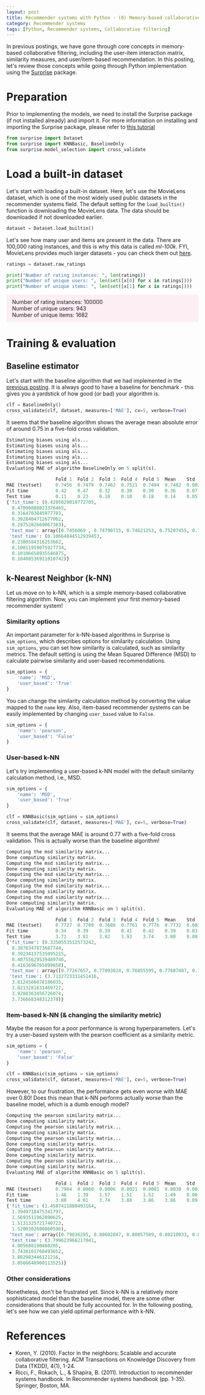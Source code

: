 ```yaml
---
layout: post
title: Recommender systems with Python - (8) Memory-based collaborative filtering - 5 (k-NN with Surprise)
category: Recommender systems
tags: [Python, Recommender systems, Collaborative filtering]
---
```


In previous postings, we have gone through core concepts in memory-based collaborative filtering, including the user-item interaction matrix, similarity measures, and user/item-based recommendation. In this posting, let's review those concepts while going through Python implementation using the [Surprise](http://surpriselib.com/) package.


# Preparation

Prior to implementing the models, we need to install the Surprise package (if not installed already) and import it. For more information on installing and importing the Surprise package, please refer to [this tutorial](https://buomsoo-kim.github.io/recommender%20systems/2020/07/18/Recommender-systems-collab-filtering-3.md/)


```python
from surprise import Dataset
from surprise import KNNBasic, BaselineOnly
from surprise.model_selection import cross_validate
```

# Load a built-in dataset

Let's start with loading a built-in dataset. Here, let's use the MovieLens dataset, which is one of the most widely used public datasets in the recommender systems field. The default setting for the ```load_builtin()``` function is downloading the MovieLens data. The data should be downloaded if not downloaded earlier. 

```python
dataset = Dataset.load_builtin()
```

Let's see how many user and items are present in the data. There are 100,000 rating instances, and this is why this data is called *ml-100k*. FYI, MovieLens provides much larger datasets - you can check them out [here](https://grouplens.org/datasets/movielens/).

```python
ratings = dataset.raw_ratings

print("Number of rating instances: ", len(ratings))
print("Number of unique users: ", len(set([x[0] for x in ratings])))
print("Number of unique items: ", len(set([x[1] for x in ratings])))
```
<div style="background-color:rgba(250, 202, 220,.30); padding-left: 15px; padding-top: 10px; padding-bottom: 10px; padding-right: 15px">
Number of rating instances:  100000
<br>Number of unique users:  943
<br>Number of unique items:  1682
</div>  

# Training & evaluation

## Baseline estimator

Let's start with the baseline algorithm that we had implemented in the [previous posting](https://buomsoo-kim.github.io/recommender%20systems/2020/07/18/Recommender-systems-collab-filtering-3.md/). It is always good to have a baseline for benchmark - this gives you a yardstick of how good (or bad) your algorithm is.

```python
clf = BaselineOnly()
cross_validate(clf, dataset, measures=['MAE'], cv=5, verbose=True)
```

It seems that the baseline algorithm shows the average mean absolute error of around 0.75 in a five-fold cross validation.

```python
Estimating biases using als...
Estimating biases using als...
Estimating biases using als...
Estimating biases using als...
Estimating biases using als...
Evaluating MAE of algorithm BaselineOnly on 5 split(s).

                  Fold 1  Fold 2  Fold 3  Fold 4  Fold 5  Mean    Std     
MAE (testset)     0.7456  0.7479  0.7462  0.7521  0.7494  0.7482  0.0023  
Fit time          0.42    0.47    0.32    0.30    0.30    0.36    0.07    
Test time         0.11    0.23    0.10    0.10    0.18    0.14    0.05    
{'fit_time': (0.4205029010772705,
  0.47090888023376465,
  0.3164703845977783,
  0.3028404712677002,
  0.2975282669067383),
 'test_mae': array([0.7456069 , 0.74790715, 0.74621253, 0.75207455, 0.74940825]),
 'test_time': (0.10664844512939453,
  0.2300584316253662,
  0.10011959075927734,
  0.10106658935546875,
  0.18408536911010742)}
```

## k-Nearest Neighbor (k-NN)

Let us move on to k-NN, which is a simple memory-based collaborative filtering algorithm. Now, you can implement your first memory-based recommender system! 


### Similarity options

An important parameter for k-NN-based algorithms in Surprise is ```sim_options```, which describes options for similarity calculation. Using ```sim_options```, you can set how similarity is calculated, such as similarity metrics. The default setting is using the Mean Squared Difference (MSD) to calculate pairwise similarity and user-based recommendations. 

```python
sim_options = {
    'name': 'MSD',
    'user_based': 'True'
}
```

You can change the similarity calculation method by converting the value mapped to the ```name``` key. Also, item-based recommender systems can be easily implemented by changing ```user_based``` value to ```False```.

```python
sim_options = {
    'name': 'pearson',
    'user_based': 'False'
}
```


### User-based k-NN

Let's try implementing a user-based k-NN model with the default similarity calculation method, i.e., MSD. 

```python
sim_options = {
    'name': 'MSD',
    'user_based': 'True'
}

clf = KNNBasic(sim_options = sim_options)
cross_validate(clf, dataset, measures=['MAE'], cv=5, verbose=True)
```

It seems that the average MAE is around 0.77 with a five-fold cross validation. This is actually worse than the baseline algorithm!

```python
Computing the msd similarity matrix...
Done computing similarity matrix.
Computing the msd similarity matrix...
Done computing similarity matrix.
Computing the msd similarity matrix...
Done computing similarity matrix.
Computing the msd similarity matrix...
Done computing similarity matrix.
Computing the msd similarity matrix...
Done computing similarity matrix.
Evaluating MAE of algorithm KNNBasic on 5 split(s).

                  Fold 1  Fold 2  Fold 3  Fold 4  Fold 5  Mean    Std     
MAE (testset)     0.7727  0.7709  0.7686  0.7761  0.7776  0.7732  0.0033  
Fit time          0.34    0.39    0.39    0.41    0.42    0.39    0.03    
Test time         3.71    3.81    3.82    3.93    3.74    3.80    0.08    
{'fit_time': (0.3350553512573242,
  0.3878347873687744,
  0.39234137535095215,
  0.40755629539489746,
  0.4163696765899658),
 'test_mae': array([0.77267657, 0.77093624, 0.76855595, 0.77607487, 0.77755156]),
 'test_time': (3.7132723331451416,
  3.8124566078186035,
  3.8213281631469727,
  3.9288363456726074,
  3.736668348312378)}
```


### Item-based k-NN (& changing the similarity metric)

Maybe the reason for a poor performance is wrong hyperparameters. Let's try a user-based system with the pearson coefficient as a similarity metric.

```python
sim_options = {
    'name': 'pearson',
    'user_based': 'False'
}

clf = KNNBasic(sim_options = sim_options)
cross_validate(clf, dataset, measures=['MAE'], cv=5, verbose=True)
```

However, to our frustration, the performance gets even worse with MAE over 0.80! Does this mean that k-NN performs actually worse than the baseline model, which is a dumb enough model? 

```python
Computing the pearson similarity matrix...
Done computing similarity matrix.
Computing the pearson similarity matrix...
Done computing similarity matrix.
Computing the pearson similarity matrix...
Done computing similarity matrix.
Computing the pearson similarity matrix...
Done computing similarity matrix.
Computing the pearson similarity matrix...
Done computing similarity matrix.
Evaluating MAE of algorithm KNNBasic on 5 split(s).

                  Fold 1  Fold 2  Fold 3  Fold 4  Fold 5  Mean    Std     
MAE (testset)     0.7984  0.8060  0.8006  0.8021  0.8081  0.8030  0.0036  
Fit time          1.46    1.39    1.57    1.51    1.52    1.49    0.06    
Test time         3.80    4.01    3.74    3.88    3.86    3.86    0.09    
{'fit_time': (1.4587411880493164,
  1.3949718475341797,
  1.5693511962890625,
  1.5131325721740723,
  1.5200302600860596),
 'test_mae': array([0.79836295, 0.80602847, 0.80057509, 0.80210933, 0.80808347]),
 'test_time': (3.799623966217041,
  4.005688190460205,
  3.7438101768493652,
  3.882983446121216,
  3.8566648960113525)}
```


### Other considerations

Nonetheless, don't be frustrated yet. Since k-NN is a relatively more sophisticated model than the baseline model, there are some other considerations that should be fully accounted for. In the following posting, let's see how we can yield optimal performance with k-NN. 



# References

- Koren, Y. (2010). Factor in the neighbors: Scalable and accurate collaborative filtering. ACM Transactions on Knowledge Discovery from Data (TKDD), 4(1), 1-24.
- Ricci, F., Rokach, L., & Shapira, B. (2011). Introduction to recommender systems handbook. In Recommender systems handbook (pp. 1-35). Springer, Boston, MA.